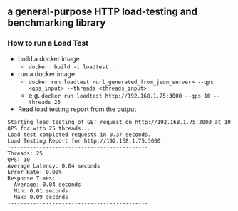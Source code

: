 ## a general-purpose HTTP load-testing and benchmarking library

### How to run a Load Test
- build a docker image
  - `docker  build -t loadtest .`
- run a docker image
  - `docker run loadtest <url_generated_from_json_server> --qps <qps_input> --threads <threads_input>`
  - e.g. `docker run loadtest http://192.168.1.75:3000 --qps 10 --threads 25`
- Read load testing report from the output
```angular2html
Starting load testing of GET request on http://192.168.1.75:3000 at 10 QPS for with 25 threads...
Load test completed requests in 0.37 seconds.
Load Testing Report for http://192.168.1.75:3000:
--------------------------------------------
Threads: 25
QPS: 10
Average Latency: 0.04 seconds
Error Rate: 0.00%
Response Times:
  Average: 0.04 seconds
  Min: 0.01 seconds
  Max: 0.09 seconds
--------------------------------------------
```